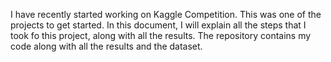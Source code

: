 I have recently started working on Kaggle Competition. This was one of the projects to get started. In this document, I will explain all the steps that I took fo this project, along with all the results. The repository contains my code along with all the results and the dataset.

